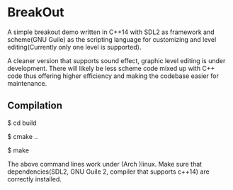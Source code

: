 # BreakOut
A simple breakout demo written in C++14 with SDL2 as framework and scheme(GNU Guile) as the scripting language for customizing and level editing(Currently only one level is supported).

A cleaner version that supports sound effect, graphic level editing is under development. There will likely be less scheme code mixed up with C++ code thus offering higher efficiency and making the codebase easier for maintenance.

## Compilation
$ cd build

$ cmake ..

$ make

The above command lines work under (Arch )linux. Make sure that dependencies(SDL2, GNU Guile 2, compiler that supports c++14) are correctly installed.